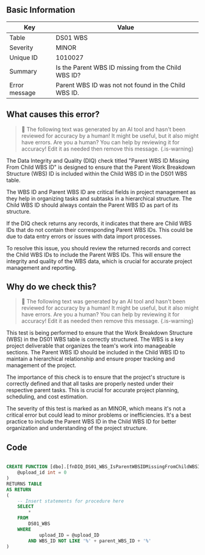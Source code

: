 ## Basic Information
| Key         | Value          |
|-------------|----------------|
| Table       | DS01 WBS |
| Severity    | MINOR |
| Unique ID   | 1010027   |
| Summary     | Is the Parent WBS ID missing from the Child WBS ID? |
| Error message | Parent WBS ID was not not found in the Child WBS ID. |

## What causes this error?

> :robot: The following text was generated by an AI tool and hasn't been reviewed for accuracy by a human! It might be useful, but it also might have errors. Are you a human? You can help by reviewing it for accuracy! Edit it as needed then remove this message.
{.is-warning}

The Data Integrity and Quality (DIQ) check titled "Parent WBS ID Missing From Child WBS ID" is designed to ensure that the Parent Work Breakdown Structure (WBS) ID is included within the Child WBS ID in the DS01 WBS table. 

The WBS ID and Parent WBS ID are critical fields in project management as they help in organizing tasks and subtasks in a hierarchical structure. The Child WBS ID should always contain the Parent WBS ID as part of its structure. 

If the DIQ check returns any records, it indicates that there are Child WBS IDs that do not contain their corresponding Parent WBS IDs. This could be due to data entry errors or issues with data import processes. 

To resolve this issue, you should review the returned records and correct the Child WBS IDs to include the Parent WBS IDs. This will ensure the integrity and quality of the WBS data, which is crucial for accurate project management and reporting.
## Why do we check this?

> :robot: The following text was generated by an AI tool and hasn't been reviewed for accuracy by a human! It might be useful, but it also might have errors. Are you a human? You can help by reviewing it for accuracy! Edit it as needed then remove this message.
{.is-warning}

This test is being performed to ensure that the Work Breakdown Structure (WBS) in the DS01 WBS table is correctly structured. The WBS is a key project deliverable that organizes the team's work into manageable sections. The Parent WBS ID should be included in the Child WBS ID to maintain a hierarchical relationship and ensure proper tracking and management of the project.

The importance of this check is to ensure that the project's structure is correctly defined and that all tasks are properly nested under their respective parent tasks. This is crucial for accurate project planning, scheduling, and cost estimation. 

The severity of this test is marked as an MINOR, which means it's not a critical error but could lead to minor problems or inefficiencies. It's a best practice to include the Parent WBS ID in the Child WBS ID for better organization and understanding of the project structure.
## Code

```sql

CREATE FUNCTION [dbo].[fnDIQ_DS01_WBS_IsParentWBSIDMissingFromChildWBSID] (
	@upload_id int = 0
)
RETURNS TABLE
AS RETURN
(
    -- Insert statements for procedure here
	SELECT 
		* 
	FROM 
		DS01_WBS
	WHERE 
			upload_ID = @upload_ID
		AND WBS_ID NOT LIKE '%' + parent_WBS_ID + '%'
)
```

